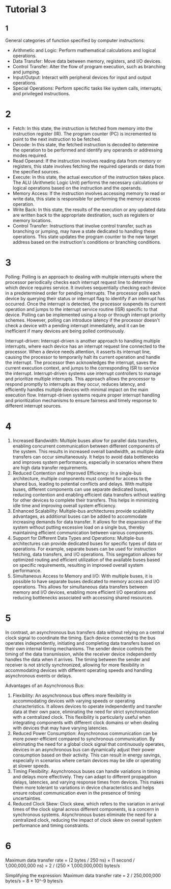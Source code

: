 # Tutorial 3

## 1

General categories of function specified by computer instructions:

- Arithmetic and Logic: Perform mathematical calculations and logical operations.
- Data Transfer: Move data between memory, registers, and I/O devices.
- Control Transfer: Alter the flow of program execution, such as branching and jumping.
- Input/Output: Interact with peripheral devices for input and output operations.
- Special Operations: Perform specific tasks like system calls, interrupts, and privileged instructions.

# 2

- Fetch: In this state, the instruction is fetched from memory into the instruction register (IR). The program counter (PC) is incremented to point to the next instruction to be fetched.
- Decode: In this state, the fetched instruction is decoded to determine the operation to be performed and identify any operands or addressing modes required.
- Read Operand: If the instruction involves reading data from memory or registers, this state involves fetching the required operands or data from the specified sources.
- Execute: In this state, the actual execution of the instruction takes place. The ALU (Arithmetic Logic Unit) performs the necessary calculations or logical operations based on the instruction and the operands.
- Memory Access: If the instruction involves accessing memory to read or write data, this state is responsible for performing the memory access operation.
- Write Back: In this state, the results of the execution or any updated data are written back to the appropriate destination, such as registers or memory locations.
- Control Transfer: Instructions that involve control transfer, such as branching or jumping, may have a state dedicated to handling these operations. This state updates the program counter to the new target address based on the instruction's conditions or branching conditions.

# 3


Polling: Polling is an approach to dealing with multiple interrupts where the processor periodically checks each interrupt request line to determine which device requires service. It involves sequentially checking each device in a predetermined order for pending interrupts. The processor polls each device by querying their status or interrupt flag to identify if an interrupt has occurred. Once the interrupt is detected, the processor suspends its current operation and jumps to the interrupt service routine (ISR) specific to that device. Polling can be implemented using a loop or through interrupt priority schemes. However, polling can introduce latency if the processor doesn't check a device with a pending interrupt immediately, and it can be inefficient if many devices are being polled continuously.

Interrupt-driven: Interrupt-driven is another approach to handling multiple interrupts, where each device has an interrupt request line connected to the processor. When a device needs attention, it asserts its interrupt line, causing the processor to temporarily halt its current operation and handle the interrupt. The processor then acknowledges the interrupt, saves the current execution context, and jumps to the corresponding ISR to service the interrupt. Interrupt-driven systems use interrupt controllers to manage and prioritize multiple interrupts. This approach allows the processor to respond promptly to interrupts as they occur, reduces latency, and efficiently handles multiple devices with minimal impact on the main execution flow. Interrupt-driven systems require proper interrupt handling and prioritization mechanisms to ensure fairness and timely response to different interrupt sources.

# 4

1. Increased Bandwidth: Multiple buses allow for parallel data transfers, enabling concurrent communication between different components of the system. This results in increased overall bandwidth, as multiple data transfers can occur simultaneously. It helps to avoid data bottlenecks and improves system performance, especially in scenarios where there are high data transfer requirements.
2. Reduced Contention and Improved Efficiency: In a single-bus architecture, multiple components must contend for access to the shared bus, leading to potential conflicts and delays. With multiple buses, different components can use separate dedicated buses, reducing contention and enabling efficient data transfers without waiting for other devices to complete their transfers. This helps in minimizing idle time and improving overall system efficiency.
3. Enhanced Scalability: Multiple-bus architectures provide scalability advantages, as additional buses can be added to accommodate increasing demands for data transfer. It allows for the expansion of the system without putting excessive load on a single bus, thereby maintaining efficient communication between various components.
4. Support for Different Data Types and Operations: Multiple-bus architectures can provide dedicated buses for specific types of data or operations. For example, separate buses can be used for instruction fetching, data transfers, and I/O operations. This segregation allows for optimized routing and efficient utilization of the available buses based on specific requirements, resulting in improved overall system performance.
5. Simultaneous Access to Memory and I/O: With multiple buses, it is possible to have separate buses dedicated to memory access and I/O operations. This allows for simultaneous data transfers between memory and I/O devices, enabling more efficient I/O operations and reducing bottlenecks associated with accessing shared resources.

# 5

In contrast, an asynchronous bus transfers data without relying on a central clock signal to coordinate the timing. Each device connected to the bus operates independently, initiating and completing data transfers based on their own internal timing mechanisms. The sender device controls the timing of the data transmission, while the receiver device independently handles the data when it arrives. The timing between the sender and receiver is not strictly synchronized, allowing for more flexibility in accommodating devices with different operating speeds and handling asynchronous events or delays.

Advantages of an Asynchronous Bus:

1. Flexibility: An asynchronous bus offers more flexibility in accommodating devices with varying speeds or operating characteristics. It allows devices to operate independently and transfer data at their own pace, eliminating the need for strict synchronization with a centralized clock. This flexibility is particularly useful when integrating components with different clock domains or when dealing with devices that may have varying latencies.
2. Reduced Power Consumption: Asynchronous communication can be more power-efficient compared to synchronous communication. By eliminating the need for a global clock signal that continuously operates, devices in an asynchronous bus can dynamically adjust their power consumption based on their activity. This can result in energy savings, especially in scenarios where certain devices may be idle or operating at slower speeds.
3. Timing Flexibility: Asynchronous buses can handle variations in timing and delays more effectively. They can adapt to different propagation delays, latencies, and varying response times from devices. This makes them more tolerant to variations in device characteristics and helps ensure robust communication even in the presence of timing uncertainties.
4. Reduced Clock Skew: Clock skew, which refers to the variation in arrival times of the clock signal across different components, is a concern in synchronous systems. Asynchronous buses eliminate the need for a centralized clock, reducing the impact of clock skew on overall system performance and timing constraints.

# 6

Maximum data transfer rate = (2 bytes / 250 ns) × (1 second / 1,000,000,000 ns) = 2 / (250 × 1,000,000,000) bytes/s

Simplifying the expression: Maximum data transfer rate = 2 / 250,000,000 bytes/s = 8 × 10^-9 bytes/s